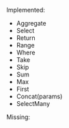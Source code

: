 Implemented:

 - Aggregate
 - Select
 - Return
 - Range
 - Where
 - Take
 - Skip
 - Sum
 - Max
 - First
 - Concat(params)
 - SelectMany
 
Missing:




